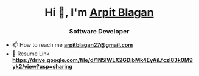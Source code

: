 <h1 align="center">Hi 👋, I'm <a align="center" href="https://654f5e5d8de2e11ec5ae6c51--tiny-sfogliatella-c52d9f.netlify.app">Arpit Blagan</a></h1>

<h3 align="center">Software Developer</h3>



- 📫 How to reach me **arpitblagan27@gmail.com**
- 🚀 Resume Link **https://drive.google.com/file/d/1N5IWLX2GDjbMk4EyAiLfczI83k0M9yk2/view?usp=sharing**
<!---
ArpitBlagan/ArpitBlagan is a ✨ special ✨ repository because its `README.md` (this file) appears on your GitHub profile.
You can click the Preview link to take a look at your changes.
--->
